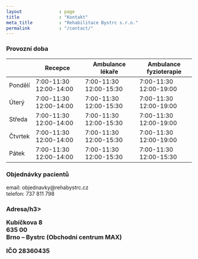 ```yaml
---
layout              : page
title               : "Kontakt"
meta_title          : "Rehabilitace Bystrc s.r.o."
permalink           : "/contact/"
---
```


<h3>Provozní doba</h3>

|   | Recepce | Ambulance lékaře | Ambulance fyzioterapie |
|-------|-------|-------|-------|
| Pondělí	| 7:00-11:30	12:00-14:00 | 7:00-11:30	12:00-15:30 | 7:00-11:30	12:00-19:00 |
| Úterý	| 7:00-11:30	12:00-14:00 |	7:00-11:30	12:00-15:30 | 7:00-11:30	12:00-19:00 |
| Středa	| 7:00-11:30	12:00-14:00 | 7:00-11:30	12:00-15:30 | 7:00-11:30	12:00-19:00 |
| Čtvrtek	| 7:00-11:30	12:00-14:00 | 7:00-11:30	12:00-15:30 | 7:00-11:30	12:00-19:00 |
| Pátek	| 7:00-11:30	12:00-14:00 | 7:00-11:30	12:00-15:30 | 7:00-11:30	12:00-15:30 |

<h3>Objednávky pacientů</h3>
email: objednavky@rehabystrc.cz<br/>
telefon: 737 811 798

<h3>Adresa/h3>

Kubíčkova 8<br/>
635 00<br/>
Brno – Bystrc (Obchodní centrum MAX)<br/>

IČO 28360435


